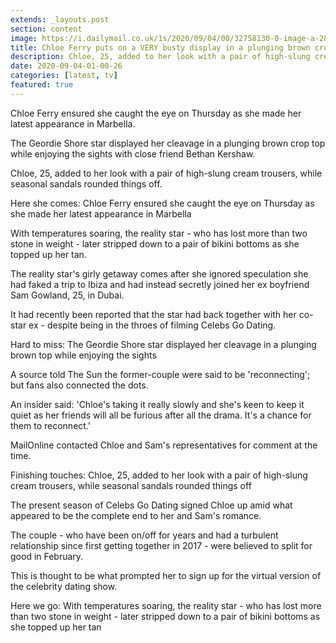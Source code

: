```yaml
---
extends: _layouts.post
section: content
image: https://i.dailymail.co.uk/1s/2020/09/04/00/32758130-0-image-a-28_1599177050023.jpg 
title: Chloe Ferry puts on a VERY busty display in a plunging brown crop top 
description: Chloe, 25, added to her look with a pair of high-slung cream trousers, while seasonal sandals rounded things off. 
date: 2020-09-04-01-00-26 
categories: [latest, tv] 
featured: true 
--- 
```

Chloe Ferry ensured she caught the eye on Thursday as she made her latest appearance in Marbella. 

The Geordie Shore star displayed her cleavage in a plunging brown crop top while enjoying the sights with close friend Bethan Kershaw. 

Chloe, 25, added to her look with a pair of high-slung cream trousers, while seasonal sandals rounded things off.  

Here she comes: Chloe Ferry ensured she caught the eye on Thursday as she made her latest appearance in Marbella

With temperatures soaring, the reality star - who has lost more than two stone in weight - later stripped down to a pair of bikini bottoms as she topped up her tan.  

The reality star's girly getaway comes after she ignored speculation she had faked a trip to Ibiza and had instead secretly joined her ex boyfriend Sam Gowland, 25, in Dubai.

It had recently been reported that the star had back together with her co-star ex - despite being in the throes of filming Celebs Go Dating. 

Hard to miss: The Geordie Shore star displayed her cleavage in a plunging brown top while enjoying the sights

A source told The Sun the former-couple were said to be 'reconnecting'; but fans also connected the dots.

An insider said: 'Chloe's taking it really slowly and she's keen to keep it quiet as her friends will all be furious after all the drama. It's a chance for them to reconnect.'

MailOnline contacted Chloe and Sam's representatives for comment at the time.

Finishing touches: Chloe, 25, added to her look with a pair of high-slung cream trousers, while seasonal sandals rounded things off 

The present season of Celebs Go Dating signed Chloe up amid what appeared to be the complete end to her and Sam's romance.

The couple - who have been on/off for years and had a turbulent relationship since first getting together in 2017 - were believed to split for good in February.

This is thought to be what prompted her to sign up for the virtual version of the celebrity dating show.

Here we go: With temperatures soaring, the reality star - who has lost more than two stone in weight - later stripped down to a pair of bikini bottoms as she topped up her tan 

